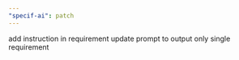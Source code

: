 ```yaml
---
"specif-ai": patch
---
```


add instruction in requirement update prompt to output only single requirement
